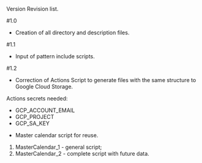 Version Revision list.

#1.0
* Creation of all directory and description files.

#1.1
* Input of pattern include scripts.

#1.2 
* Correction of Actions Script to generate files with the same structure to Google Cloud Storage.

Actions secrets needed:
- GCP_ACCOUNT_EMAIL
- GCP_PROJECT
- GCP_SA_KEY

* Master calendar script for reuse.
1. MasterCalendar_1 - general script;
2. MasterCalendar_2 - complete script with future data.
